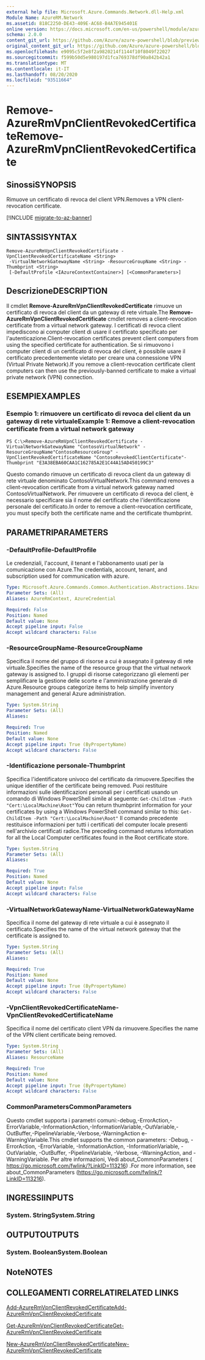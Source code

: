 ```yaml
---
external help file: Microsoft.Azure.Commands.Network.dll-Help.xml
Module Name: AzureRM.Network
ms.assetid: 818C2250-DE43-409E-AC68-B4A7E945401E
online version: https://docs.microsoft.com/en-us/powershell/module/azurerm.network/remove-azurermvpnclientrevokedcertificate
schema: 2.0.0
content_git_url: https://github.com/Azure/azure-powershell/blob/preview/src/ResourceManager/Network/Commands.Network/help/Remove-AzureRmVpnClientRevokedCertificate.md
original_content_git_url: https://github.com/Azure/azure-powershell/blob/preview/src/ResourceManager/Network/Commands.Network/help/Remove-AzureRmVpnClientRevokedCertificate.md
ms.openlocfilehash: e9095c5f2e8f2a9820214f1144f10f8049f22027
ms.sourcegitcommit: f599b50d5e980197d1fca769378df90a842b42a1
ms.translationtype: MT
ms.contentlocale: it-IT
ms.lasthandoff: 08/20/2020
ms.locfileid: "93511664"
---
```

# <span data-ttu-id="d334f-101">Remove-AzureRmVpnClientRevokedCertificate</span><span class="sxs-lookup"><span data-stu-id="d334f-101">Remove-AzureRmVpnClientRevokedCertificate</span></span>

## <span data-ttu-id="d334f-102">Sinossi</span><span class="sxs-lookup"><span data-stu-id="d334f-102">SYNOPSIS</span></span>
<span data-ttu-id="d334f-103">Rimuove un certificato di revoca del client VPN.</span><span class="sxs-lookup"><span data-stu-id="d334f-103">Removes a VPN client-revocation certificate.</span></span>

[!INCLUDE [migrate-to-az-banner](../../includes/migrate-to-az-banner.md)]

## <span data-ttu-id="d334f-104">SINTASSI</span><span class="sxs-lookup"><span data-stu-id="d334f-104">SYNTAX</span></span>

```
Remove-AzureRmVpnClientRevokedCertificate -VpnClientRevokedCertificateName <String>
 -VirtualNetworkGatewayName <String> -ResourceGroupName <String> -Thumbprint <String>
 [-DefaultProfile <IAzureContextContainer>] [<CommonParameters>]
```

## <span data-ttu-id="d334f-105">Descrizione</span><span class="sxs-lookup"><span data-stu-id="d334f-105">DESCRIPTION</span></span>
<span data-ttu-id="d334f-106">Il cmdlet **Remove-AzureRmVpnClientRevokedCertificate** rimuove un certificato di revoca del client da un gateway di rete virtuale.</span><span class="sxs-lookup"><span data-stu-id="d334f-106">The **Remove-AzureRmVpnClientRevokedCertificate** cmdlet removes a client-revocation certificate from a virtual network gateway.</span></span>
<span data-ttu-id="d334f-107">I certificati di revoca client impediscono ai computer client di usare il certificato specificato per l'autenticazione.</span><span class="sxs-lookup"><span data-stu-id="d334f-107">Client-revocation certificates prevent client computers from using the specified certificate for authentication.</span></span>
<span data-ttu-id="d334f-108">Se si rimuovono i computer client di un certificato di revoca del client, è possibile usare il certificato precedentemente vietato per creare una connessione VPN (Virtual Private Network).</span><span class="sxs-lookup"><span data-stu-id="d334f-108">If you remove a client-revocation certificate client computers can then use the previously-banned certificate to make a virtual private network (VPN) connection.</span></span>

## <span data-ttu-id="d334f-109">ESEMPI</span><span class="sxs-lookup"><span data-stu-id="d334f-109">EXAMPLES</span></span>

### <span data-ttu-id="d334f-110">Esempio 1: rimuovere un certificato di revoca del client da un gateway di rete virtuale</span><span class="sxs-lookup"><span data-stu-id="d334f-110">Example 1: Remove a client-revocation certificate from a virtual network gateway</span></span>
```
PS C:\>Remove-AzureRmVpnClientRevokedCertificate -VirtualNetworkGatewayName "ContosoVirtualNetwork" -ResourceGroupName"ContosoResourceGroup" -VpnClientRevokedCertificateName "ContosoRevokedClientCertificate"-Thumbprint "E3A38EBA60CAA1C162785A2E1C44A15AD450199C3"
```

<span data-ttu-id="d334f-111">Questo comando rimuove un certificato di revoca client da un gateway di rete virtuale denominato ContosoVirtualNetwork.</span><span class="sxs-lookup"><span data-stu-id="d334f-111">This command removes a client-revocation certificate from a virtual network gateway named ContosoVirtualNetwork.</span></span>
<span data-ttu-id="d334f-112">Per rimuovere un certificato di revoca del client, è necessario specificare sia il nome del certificato che l'identificazione personale del certificato.</span><span class="sxs-lookup"><span data-stu-id="d334f-112">In order to remove a client-revocation certificate, you must specify both the certificate name and the certificate thumbprint.</span></span>

## <span data-ttu-id="d334f-113">PARAMETRI</span><span class="sxs-lookup"><span data-stu-id="d334f-113">PARAMETERS</span></span>

### <span data-ttu-id="d334f-114">-DefaultProfile</span><span class="sxs-lookup"><span data-stu-id="d334f-114">-DefaultProfile</span></span>
<span data-ttu-id="d334f-115">Le credenziali, l'account, il tenant e l'abbonamento usati per la comunicazione con Azure.</span><span class="sxs-lookup"><span data-stu-id="d334f-115">The credentials, account, tenant, and subscription used for communication with azure.</span></span>

```yaml
Type: Microsoft.Azure.Commands.Common.Authentication.Abstractions.IAzureContextContainer
Parameter Sets: (All)
Aliases: AzureRmContext, AzureCredential

Required: False
Position: Named
Default value: None
Accept pipeline input: False
Accept wildcard characters: False
```

### <span data-ttu-id="d334f-116">-ResourceGroupName</span><span class="sxs-lookup"><span data-stu-id="d334f-116">-ResourceGroupName</span></span>
<span data-ttu-id="d334f-117">Specifica il nome del gruppo di risorse a cui è assegnato il gateway di rete virtuale.</span><span class="sxs-lookup"><span data-stu-id="d334f-117">Specifies the name of the resource group that the virtual network gateway is assigned to.</span></span>
<span data-ttu-id="d334f-118">I gruppi di risorse categorizzano gli elementi per semplificare la gestione delle scorte e l'amministrazione generale di Azure.</span><span class="sxs-lookup"><span data-stu-id="d334f-118">Resource groups categorize items to help simplify inventory management and general Azure administration.</span></span>

```yaml
Type: System.String
Parameter Sets: (All)
Aliases:

Required: True
Position: Named
Default value: None
Accept pipeline input: True (ByPropertyName)
Accept wildcard characters: False
```

### <span data-ttu-id="d334f-119">-Identificazione personale</span><span class="sxs-lookup"><span data-stu-id="d334f-119">-Thumbprint</span></span>
<span data-ttu-id="d334f-120">Specifica l'identificatore univoco del certificato da rimuovere.</span><span class="sxs-lookup"><span data-stu-id="d334f-120">Specifies the unique identifier of the certificate being removed.</span></span>
<span data-ttu-id="d334f-121">Puoi restituire informazioni sulle identificazioni personali per i certificati usando un comando di Windows PowerShell simile al seguente: `Get-ChildItem -Path "Cert:\LocalMachine\Root"`</span><span class="sxs-lookup"><span data-stu-id="d334f-121">You can return thumbprint information for your certificates by using a Windows PowerShell command similar to this: `Get-ChildItem -Path "Cert:\LocalMachine\Root"`</span></span>
<span data-ttu-id="d334f-122">Il comando precedente restituisce informazioni per tutti i certificati del computer locale presenti nell'archivio certificati radice.</span><span class="sxs-lookup"><span data-stu-id="d334f-122">The preceding command returns information for all the Local Computer certificates found in the Root certificate store.</span></span>

```yaml
Type: System.String
Parameter Sets: (All)
Aliases:

Required: True
Position: Named
Default value: None
Accept pipeline input: False
Accept wildcard characters: False
```

### <span data-ttu-id="d334f-123">-VirtualNetworkGatewayName</span><span class="sxs-lookup"><span data-stu-id="d334f-123">-VirtualNetworkGatewayName</span></span>
<span data-ttu-id="d334f-124">Specifica il nome del gateway di rete virtuale a cui è assegnato il certificato.</span><span class="sxs-lookup"><span data-stu-id="d334f-124">Specifies the name of the virtual network gateway that the certificate is assigned to.</span></span>

```yaml
Type: System.String
Parameter Sets: (All)
Aliases:

Required: True
Position: Named
Default value: None
Accept pipeline input: True (ByPropertyName)
Accept wildcard characters: False
```

### <span data-ttu-id="d334f-125">-VpnClientRevokedCertificateName</span><span class="sxs-lookup"><span data-stu-id="d334f-125">-VpnClientRevokedCertificateName</span></span>
<span data-ttu-id="d334f-126">Specifica il nome del certificato client VPN da rimuovere.</span><span class="sxs-lookup"><span data-stu-id="d334f-126">Specifies the name of the VPN client certificate being removed.</span></span>

```yaml
Type: System.String
Parameter Sets: (All)
Aliases: ResourceName

Required: True
Position: Named
Default value: None
Accept pipeline input: True (ByPropertyName)
Accept wildcard characters: False
```

### <span data-ttu-id="d334f-127">CommonParameters</span><span class="sxs-lookup"><span data-stu-id="d334f-127">CommonParameters</span></span>
<span data-ttu-id="d334f-128">Questo cmdlet supporta i parametri comuni:-debug,-ErrorAction,-ErrorVariable,-InformationAction,-InformationVariable,-OutVariable,-OutBuffer,-PipelineVariable,-Verbose,-WarningAction e-WarningVariable.</span><span class="sxs-lookup"><span data-stu-id="d334f-128">This cmdlet supports the common parameters: -Debug, -ErrorAction, -ErrorVariable, -InformationAction, -InformationVariable, -OutVariable, -OutBuffer, -PipelineVariable, -Verbose, -WarningAction, and -WarningVariable.</span></span> <span data-ttu-id="d334f-129">Per altre informazioni, Vedi about_CommonParameters ( https://go.microsoft.com/fwlink/?LinkID=113216) .</span><span class="sxs-lookup"><span data-stu-id="d334f-129">For more information, see about_CommonParameters (https://go.microsoft.com/fwlink/?LinkID=113216).</span></span>

## <span data-ttu-id="d334f-130">INGRESSI</span><span class="sxs-lookup"><span data-stu-id="d334f-130">INPUTS</span></span>

### <span data-ttu-id="d334f-131">System. String</span><span class="sxs-lookup"><span data-stu-id="d334f-131">System.String</span></span>

## <span data-ttu-id="d334f-132">OUTPUT</span><span class="sxs-lookup"><span data-stu-id="d334f-132">OUTPUTS</span></span>

### <span data-ttu-id="d334f-133">System. Boolean</span><span class="sxs-lookup"><span data-stu-id="d334f-133">System.Boolean</span></span>

## <span data-ttu-id="d334f-134">Note</span><span class="sxs-lookup"><span data-stu-id="d334f-134">NOTES</span></span>

## <span data-ttu-id="d334f-135">COLLEGAMENTI CORRELATI</span><span class="sxs-lookup"><span data-stu-id="d334f-135">RELATED LINKS</span></span>

[<span data-ttu-id="d334f-136">Add-AzureRmVpnClientRevokedCertificate</span><span class="sxs-lookup"><span data-stu-id="d334f-136">Add-AzureRmVpnClientRevokedCertificate</span></span>](./Add-AzureRmVpnClientRevokedCertificate.md)

[<span data-ttu-id="d334f-137">Get-AzureRmVpnClientRevokedCertificate</span><span class="sxs-lookup"><span data-stu-id="d334f-137">Get-AzureRmVpnClientRevokedCertificate</span></span>](./Get-AzureRmVpnClientRevokedCertificate.md)

[<span data-ttu-id="d334f-138">New-AzureRmVpnClientRevokedCertificate</span><span class="sxs-lookup"><span data-stu-id="d334f-138">New-AzureRmVpnClientRevokedCertificate</span></span>](./New-AzureRmVpnClientRevokedCertificate.md)


